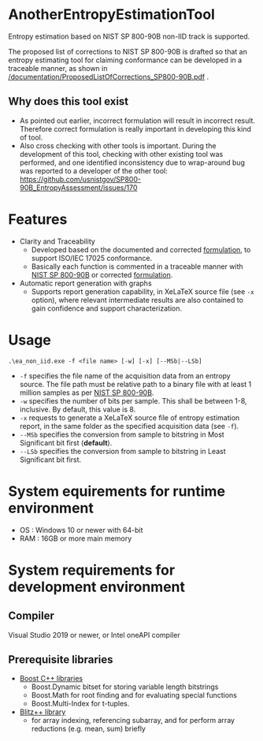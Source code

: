 # AnotherEntropyEstimationTool
Entropy estimation based on NIST SP 800-90B non-IID track is supported.

The proposed list of corrections to NIST SP 800-90B is drafted so that an entropy estimating tool for claiming conformance can be developed in a traceable manner, as shown in [/documentation/ProposedListOfCorrections_SP800-90B.pdf](https://github.com/g-g-sakura/AnotherEntropyEstimationTool/blob/main/documentation/ProposedListOfCorrections_SP800-90B.pdf) .

## Why does this tool exist
- As pointed out earlier, incorrect formulation will result in incorrect result. Therefore correct formulation is really important in developing this kind of tool.
- Also cross checking with other tools is important. 
During the development of this tool, checking with other existing tool was performed, and one identified inconsistency due to wrap-around bug was reported to a developer of the other tool:
https://github.com/usnistgov/SP800-90B_EntropyAssessment/issues/170

# Features
- Clarity and Traceability
  - Developed based on the documented and corrected [formulation](https://github.com/g-g-sakura/AnotherEntropyEstimationTool/blob/main/documentation/ProposedListOfCorrections_SP800-90B.pdf), to support ISO/IEC 17025 conformance.
  - Basically each function is commented in a traceable manner with [NIST SP 800-90B](https://doi.org/10.6028/NIST.SP.800-90B) or corrected [formulation](https://github.com/g-g-sakura/AnotherEntropyEstimationTool/blob/main/documentation/ProposedListOfCorrections_SP800-90B.pdf).
- Automatic report generation with graphs
  - Supports report generation capability, in XeLaTeX source file (see ```-x``` option), where relevant intermediate results are also contained to gain confidence and support characterization.

# Usage
```
.\ea_non_iid.exe -f <file name> [-w] [-x] [--MSb|--LSb]
```

- ```-f``` specifies the file name of the acquisition data from an entropy source.  The file path must be relative path to a binary file with at least 1 million samples as per [NIST SP 800-90B](https://doi.org/10.6028/NIST.SP.800-90B).
- ```-w``` specifies the number of bits per sample.  This shall be between 1-8, inclusive.  By default, this value is 8.
- ```-x``` requests to generate a XeLaTeX source file of entropy estimation report, in the same folder as the specified acquisition data (see ```-f```).
- ```--MSb``` specifies the conversion from sample to bitstring in Most Significant bit first (**default**). 
- ```--LSb``` specifies the conversion from sample to bitstring in Least Significant bit first.

# System equirements for runtime environment
- OS : Windows 10 or newer with 64-bit
- RAM : 16GB or more main memory

# System requirements for development environment
## Compiler
Visual Studio 2019 or newer, or Intel oneAPI compiler

## Prerequisite libraries
- [Boost C++ libraries](https://www.boost.org/)
  - Boost.Dynamic bitset for storing variable length bitstrings
  - Boost.Math for root finding and for evaluating special functions
  - Boost.Multi-Index for t-tuples.
- [Blitz++ library](https://github.com/blitzpp/blitz)
  - for array indexing, referencing subarray, and for perform array reductions (e.g. mean, sum) briefly
